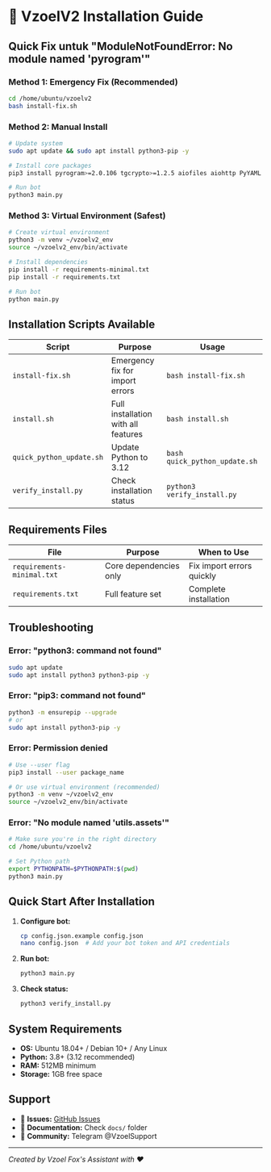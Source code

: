 # 🚀 VzoelV2 Installation Guide

## Quick Fix untuk "ModuleNotFoundError: No module named 'pyrogram'"

### Method 1: Emergency Fix (Recommended)
```bash
cd /home/ubuntu/vzoelv2
bash install-fix.sh
```

### Method 2: Manual Install
```bash
# Update system
sudo apt update && sudo apt install python3-pip -y

# Install core packages
pip3 install pyrogram>=2.0.106 tgcrypto>=1.2.5 aiofiles aiohttp PyYAML python-dotenv aiosqlite colorama

# Run bot
python3 main.py
```

### Method 3: Virtual Environment (Safest)
```bash
# Create virtual environment
python3 -m venv ~/vzoelv2_env
source ~/vzoelv2_env/bin/activate

# Install dependencies
pip install -r requirements-minimal.txt
pip install -r requirements.txt

# Run bot
python main.py
```

## Installation Scripts Available

| Script | Purpose | Usage |
|--------|---------|-------|
| `install-fix.sh` | Emergency fix for import errors | `bash install-fix.sh` |
| `install.sh` | Full installation with all features | `bash install.sh` |
| `quick_python_update.sh` | Update Python to 3.12 | `bash quick_python_update.sh` |
| `verify_install.py` | Check installation status | `python3 verify_install.py` |

## Requirements Files

| File | Purpose | When to Use |
|------|---------|-------------|
| `requirements-minimal.txt` | Core dependencies only | Fix import errors quickly |
| `requirements.txt` | Full feature set | Complete installation |

## Troubleshooting

### Error: "python3: command not found"
```bash
sudo apt update
sudo apt install python3 python3-pip -y
```

### Error: "pip3: command not found" 
```bash
python3 -m ensurepip --upgrade
# or
sudo apt install python3-pip -y
```

### Error: Permission denied
```bash
# Use --user flag
pip3 install --user package_name

# Or use virtual environment (recommended)
python3 -m venv ~/vzoelv2_env
source ~/vzoelv2_env/bin/activate
```

### Error: "No module named 'utils.assets'"
```bash
# Make sure you're in the right directory
cd /home/ubuntu/vzoelv2

# Set Python path
export PYTHONPATH=$PYTHONPATH:$(pwd)
python3 main.py
```

## Quick Start After Installation

1. **Configure bot:**
   ```bash
   cp config.json.example config.json
   nano config.json  # Add your bot token and API credentials
   ```

2. **Run bot:**
   ```bash
   python3 main.py
   ```

3. **Check status:**
   ```bash
   python3 verify_install.py
   ```

## System Requirements

- **OS:** Ubuntu 18.04+ / Debian 10+ / Any Linux
- **Python:** 3.8+ (3.12 recommended)
- **RAM:** 512MB minimum
- **Storage:** 1GB free space

## Support

- 🐛 **Issues:** [GitHub Issues](https://github.com/VanZoel112/vzoelv2/issues)
- 📖 **Documentation:** Check `docs/` folder
- 💬 **Community:** Telegram @VzoelSupport

---
*Created by Vzoel Fox's Assistant with ❤️*
